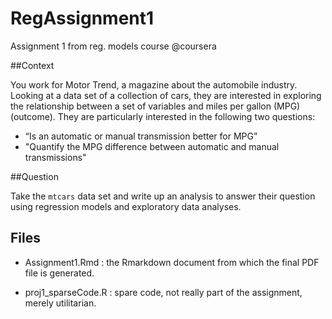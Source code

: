 # RegAssignment1

Assignment 1 from reg. models course @coursera

##Context

You work for Motor Trend, a magazine about the automobile industry. Looking at a data set of a collection of cars, they are interested in exploring the relationship between a set of variables and miles per gallon (MPG) (outcome). They are particularly interested in the following two questions:

 - “Is an automatic or manual transmission better for MPG”
 - "Quantify the MPG difference between automatic and manual transmissions"

##Question

Take the `mtcars` data set and write up an analysis to answer their question using regression models and exploratory data analyses.

## Files 

- Assignment1.Rmd : the Rmarkdown document from which the final PDF file is generated.

- proj1_sparseCode.R : spare code, not really part of the assignment, merely utilitarian.

